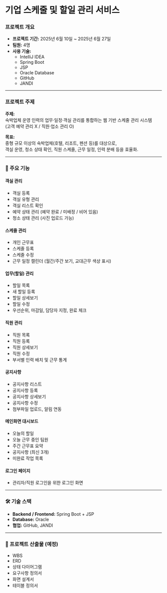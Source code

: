 # 기업 스케줄 및 할일 관리 서비스

### 프로젝트 개요
- **프로젝트 기간:** 2025년 6월 10일 ~ 2025년 6월 27일  
- **팀원:** 4명  
- **사용 기술:**  
  - IntelliJ IDEA  
  - Spring Boot  
  - JSP  
  - Oracle Database  
  - GitHub  
  - JANDI  

---

### 프로젝트 주제

**주제:**  
숙박업체 운영 인력의 업무·일정·객실 관리를 통합하는 웹 기반 스케줄 관리 시스템  
(고객 예약 관리 X / 직원·업소 관리 O)

**목표:**  
중형 규모 이상의 숙박업체(호텔, 리조트, 펜션 등)를 대상으로,  
객실 운영, 청소 상태 확인, 직원 스케줄, 근무 일정, 인력 분배 등을 효율화.

---

### 🏨 주요 기능

#### 객실 관리
- 객실 등록  
- 객실 유형 관리  
- 객실 리스트 확인  
- 예약 상태 관리 (예약 완료 / 미배정 / 비어 있음)  
- 청소 상태 관리 (사진 업로드 가능)  

#### 스케줄 관리
- 개인 근무표  
- 스케줄 등록  
- 스케줄 수정  
- 근무 일정 캘린더 (월간/주간 보기, 교대근무 색상 표시)  

#### 업무(할일) 관리
- 할일 목록  
- 새 할일 등록  
- 할일 상세보기  
- 할일 수정  
- 우선순위, 마감일, 담당자 지정, 완료 체크  

#### 직원 관리
- 직원 목록  
- 직원 등록  
- 직원 상세보기  
- 직원 수정  
- 부서별 인력 배치 및 근무 통계  

#### 공지사항
- 공지사항 리스트  
- 공지사항 등록  
- 공지사항 상세보기  
- 공지사항 수정  
- 첨부파일 업로드, 알림 연동  

#### 메인화면 대시보드
- 오늘의 할일  
- 오늘 근무 중인 팀원  
- 주간 근무표 요약  
- 공지사항 (최신 3개)  
- 미완료 작업 목록   

#### 로그인 페이지
- 관리자/직원 로그인을 위한 로그인 화면  

---

### 🛠️ 기술 스택
- **Backend / Frontend:** Spring Boot + JSP  
- **Database:** Oracle  
- **협업:** GitHub, JANDI  

---

### 📂 프로젝트 산출물 (예정)
- WBS  
- ERD  
- 상태 다이어그램  
- 요구사항 정의서  
- 화면 설계서  
- 테이블 정의서